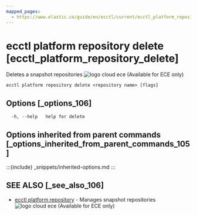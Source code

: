 ```yaml
---
mapped_pages:
  - https://www.elastic.co/guide/en/ecctl/current/ecctl_platform_repository_delete.html
---
```


# ecctl platform repository delete [ecctl_platform_repository_delete]

Deletes a snapshot repositories ![logo cloud ece](https://doc-icons.s3.us-east-2.amazonaws.com/logo_cloud_ece.svg "Supported on {{ece}}") (Available for ECE only)

```
ecctl platform repository delete <repository name> [flags]
```


## Options [_options_106]

```
  -h, --help   help for delete
```


## Options inherited from parent commands [_options_inherited_from_parent_commands_105]

:::{include} _snippets/inherited-options.md
:::


## SEE ALSO [_see_also_106]

* [ecctl platform repository](/reference/ecctl_platform_repository.md)	 - Manages snapshot repositories ![logo cloud ece](https://doc-icons.s3.us-east-2.amazonaws.com/logo_cloud_ece.svg "Supported on {{ece}}") (Available for ECE only)

